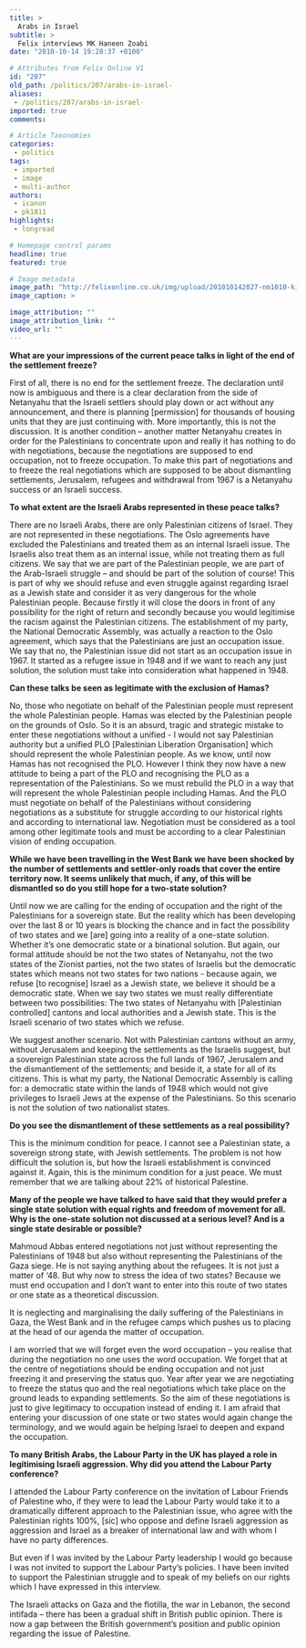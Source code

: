 ```yaml
---
title: >
  Arabs in Israel
subtitle: >
  Felix interviews MK Haneen Zoabi
date: "2010-10-14 19:28:37 +0100"

# Attributes from Felix Online V1
id: "207"
old_path: /politics/207/arabs-in-israel-
aliases:
 - /politics/207/arabs-in-israel-
imported: true
comments:

# Article Taxonomies
categories:
 - politics
tags:
 - imported
 - image
 - multi-author
authors:
 - icanon
 - pk1811
highlights:
 - longread

# Homepage control params
headline: true
featured: true

# Image metadata
image_path: "http://felixonline.co.uk/img/upload/201010142027-nm1010-kinshasa.jpg"
image_caption: >

image_attribution: ""
image_attribution_link: ""
video_url: ""
---
```


__What are your impressions of the current peace talks in light of the end of the settlement freeze?__

First of all, there is no end for the settlement freeze. The declaration until now is ambiguous and there is a clear declaration from the side of Netanyahu that the Israeli settlers should play down or act without any announcement, and there is planning [permission] for thousands of housing units that they are just continuing with. More importantly, this is not the discussion. It is another condition – another matter Netanyahu creates in order for the Palestinians to concentrate upon and really it has nothing to do with negotiations, because the negotiations are supposed to end occupation, not to freeze occupation. To make this part of negotiations and to freeze the real negotiations which are supposed to be about dismantling settlements, Jerusalem, refugees and withdrawal from 1967 is a Netanyahu success or an Israeli success.

__To what extent are the Israeli Arabs represented in these peace talks?__

There are no Israeli Arabs, there are only Palestinian citizens of Israel. They are not represented in these negotiations. The Oslo agreements have excluded the Palestinians and treated them as an internal Israeli issue. The Israelis also treat them as an internal issue, while not treating them as full citizens. We say that we are part of the Palestinian people, we are part of the Arab-Israeli struggle – and should be part of the solution of course! This is part of why we should refuse and even struggle against regarding Israel as a Jewish state and consider it as very dangerous for the whole Palestinian people. Because firstly it will close the doors in front of any possibility for the right of return and secondly because you would legitimise the racism against the Palestinian citizens. The establishment of my party, the National Democratic Assembly, was actually a reaction to the Oslo agreement, which says that the Palestinians are just an occupation issue. We say that no, the Palestinian issue did not start as an occupation issue in 1967. It started as a refugee issue in 1948 and if we want to reach any just solution, the solution must take into consideration what happened in 1948.

__Can these talks be seen as legitimate with the exclusion of Hamas?__

No, those who negotiate on behalf of the Palestinian people must represent the whole Palestinian people. Hamas was elected by the Palestinian people on the grounds of Oslo. So it is an absurd, tragic and strategic mistake to enter these negotiations without a unified - I would not say Palestinian authority but a unified PLO [Palestinian Liberation Organisation] which should represent the whole Palestinian people. As we know, until now Hamas has not recognised the PLO. However I think they now have a new attitude to being a part of the PLO and recognising the PLO as a representation of the Palestinians. So we must rebuild the PLO in a way that will represent the whole Palestinian people including Hamas. And the PLO must negotiate on behalf of the Palestinians without considering negotiations as a substitute for struggle according to our historical rights and according to international law. Negotiation must be considered as a tool among other legitimate tools and must be according to a clear Palestinian vision of ending occupation.

__While we have been travelling in the West Bank we have been shocked by the number of settlements and settler-only roads that cover the entire territory now. It seems unlikely that much, if any, of this will be dismantled so do you still hope for a two-state solution?__

Until now we are calling for the ending of occupation and the right of the Palestinians for a sovereign state. But the reality which has been developing over the last 8 or 10 years is blocking the chance and in fact the possibility of two states and we [are] going into a reality of a one-state solution. Whether it’s one democratic state or a binational solution. But again, our formal attitude should be not the two states of Netanyahu, not the two states of the Zionist parties, not the two states of Israelis but the democratic states which means not two states for two nations - because again, we refuse [to recognise] Israel as a Jewish state, we believe it should be a democratic state. When we say two states we must really differentiate between two possibilities: The two states of Netanyahu with [Palestinian controlled] cantons and local authorities and a Jewish state. This is the Israeli scenario of two states which we refuse.

We suggest another scenario. Not with Palestinian cantons without an army, without Jerusalem and keeping the settlements as the Israelis suggest, but a sovereign Palestinian state across the full lands of 1967, Jerusalem and the dismantlement of the settlements; and beside it, a state for all of its citizens. This is what my party, the National Democratic Assembly is calling for: a democratic state within the lands of 1948 which would not give privileges to Israeli Jews at the expense of the Palestinians. So this scenario is not the solution of two nationalist states.

__Do you see the dismantlement of these settlements as a real possibility?__

This is the minimum condition for peace. I cannot see a Palestinian state, a sovereign strong state, with Jewish settlements. The problem is not how difficult the solution is, but how the Israeli establishment is convinced against it. Again, this is the minimum condition for a just peace. We must remember that we are talking about 22% of historical Palestine.

__Many of the people we have talked to have said that they would prefer a single state solution with equal rights and freedom of movement for all. Why is the one-state solution not discussed at a serious level? And is a single state desirable or possible?__

Mahmoud Abbas entered negotiations not just without representing the Palestinians of 1948 but also without representing the Palestinians of the Gaza siege. He is not saying anything about the refugees. It is not just a matter of ‘48. But why now to stress the idea of two states? Because we must end occupation and I don’t want to enter into this route of two states or one state as a theoretical discussion.

It is neglecting and marginalising the daily suffering of the Palestinians in Gaza, the West Bank and in the refugee camps which pushes us to placing at the head of our agenda the matter of occupation.

I am worried that we will forget even the word occupation – you realise that during the negotiation no one uses the word occupation. We forget that at the centre of negotiations should be ending occupation and not just freezing it and preserving the status quo. Year after year we are negotiating to freeze the status quo and the real negotiations which take place on the ground leads to expanding settlements. So the aim of these negotiations is just to give legitimacy to occupation instead of ending it. I am afraid that entering your discussion of one state or two states would again change the terminology, and we would again be helping Israel to deepen and expand the occupation.

__To many British Arabs, the Labour Party in the UK has played a role in legitimising Israeli aggression. Why did you attend the Labour Party conference?__

I attended the Labour Party conference on the invitation of Labour Friends of Palestine who, if they were to lead the Labour Party would take it to a dramatically different approach to the Palestinian issue, who agree with the Palestinian rights 100%, [sic] who oppose and define Israeli aggression as aggression and Israel as a breaker of international law and with whom I have no party differences.

But even if I was invited by the Labour Party leadership I would go because I was not invited to support the Labour Party’s policies. I have been invited to support the Palestinian struggle and to speak of my beliefs on our rights which I have expressed in this interview.

The Israeli attacks on Gaza and the flotilla, the war in Lebanon, the second intifada – there has been a gradual shift in British public opinion. There is now a gap between the British government’s position and public opinion regarding the issue of Palestine.
